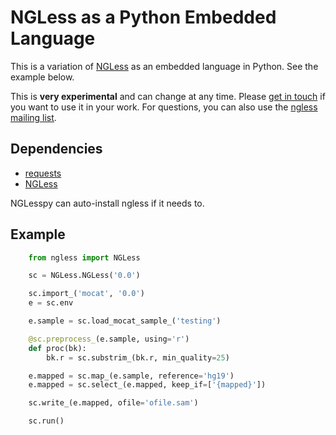 # NGLess as a Python Embedded Language


This is a variation of [NGLess](http://ngless.embl.de) as an embedded language
in Python. See the example below.

This is **very experimental** and can change at any time.  Please [get in
touch](mailto:coelho@embl.de) if you want to use it in your work. For
questions, you can also use the [ngless mailing
list](https://groups.google.com/forum/#!forum/ngless).

## Dependencies

- [requests](http://docs.python-requests.org/)
- [NGLess](http://ngless.rtfd.io/)

NGLesspy can auto-install ngless if it needs to.

## Example

```python
    from ngless import NGLess

    sc = NGLess.NGLess('0.0')

    sc.import_('mocat', '0.0')
    e = sc.env

    e.sample = sc.load_mocat_sample_('testing')

    @sc.preprocess_(e.sample, using='r')
    def proc(bk):
        bk.r = sc.substrim_(bk.r, min_quality=25)

    e.mapped = sc.map_(e.sample, reference='hg19')
    e.mapped = sc.select_(e.mapped, keep_if=['{mapped}'])

    sc.write_(e.mapped, ofile='ofile.sam')

    sc.run()
```
